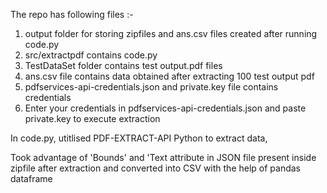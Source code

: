 The repo has following files :-
1. output folder for storing zipfiles and ans.csv files created after running code.py
2. src/extractpdf contains code.py
3. TestDataSet folder contains test output.pdf files
4. ans.csv file contains data obtained after extracting 100 test output pdf
5. pdfservices-api-credentials.json and private.key file contains credentials
6. Enter your credentials in pdfservices-api-credentials.json and paste private.key to execute extraction

In code.py, utitlised PDF-EXTRACT-API Python to extract data,

Took advantage of 'Bounds' and 'Text attribute in JSON file present inside zipfile after extraction and converted into CSV with the help of pandas dataframe
